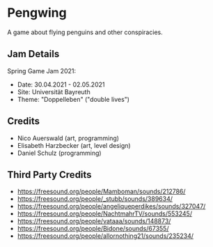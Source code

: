 # Pengwing
A game about flying penguins and other conspiracies.

## Jam Details
Spring Game Jam 2021: 
- Date: 30.04.2021 - 02.05.2021
- Site: Universität Bayreuth
- Theme: "Doppelleben" ("double lives")

## Credits
- Nico Auerswald (art, programming)
- Elisabeth Harzbecker  (art, level design)
- Daniel Schulz (programming)

## Third Party Credits
- https://freesound.org/people/Mamboman/sounds/212786/
- https://freesound.org/people/_stubb/sounds/389634/
- https://freesound.org/people/angeliqueperdikes/sounds/327047/
- https://freesound.org/people/NachtmahrTV/sounds/553245/
- https://freesound.org/people/vataaa/sounds/148873/
- https://freesound.org/people/Bidone/sounds/67355/
- https://freesound.org/people/allornothing21/sounds/235234/
